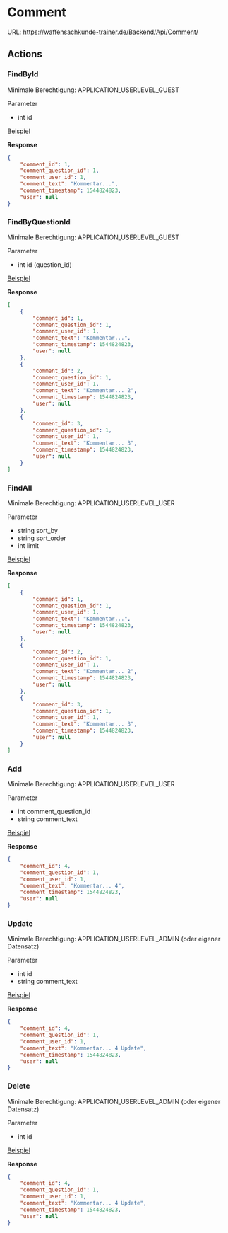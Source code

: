 # Comment

URL: https://waffensachkunde-trainer.de/Backend/Api/Comment/

## Actions

### FindById

Minimale Berechtigung: APPLICATION_USERLEVEL_GUEST

Parameter

* int id

[Beispiel](https://waffensachkunde-trainer.de/Backend/Api/Comment/?action=FindById&id=1&api_key=c0aa6c85ab5d92513398a28381c701e6)

**Response**

```json
{
    "comment_id": 1,
    "comment_question_id": 1,
    "comment_user_id": 1,
    "comment_text": "Kommentar...",
    "comment_timestamp": 1544824823,
    "user": null
}
```

### FindByQuestionId

Minimale Berechtigung: APPLICATION_USERLEVEL_GUEST

Parameter

* int id (question_id)

[Beispiel](https://waffensachkunde-trainer.de/Backend/Api/Comment/?action=FindByQuestionId&id=1&api_key=c0aa6c85ab5d92513398a28381c701e6)

**Response**

```json
[
    {
        "comment_id": 1,
        "comment_question_id": 1,
        "comment_user_id": 1,
        "comment_text": "Kommentar...",
        "comment_timestamp": 1544824823,
        "user": null
    },
    {
        "comment_id": 2,
        "comment_question_id": 1,
        "comment_user_id": 1,
        "comment_text": "Kommentar... 2",
        "comment_timestamp": 1544824823,
        "user": null
    },
    {
        "comment_id": 3,
        "comment_question_id": 1,
        "comment_user_id": 1,
        "comment_text": "Kommentar... 3",
        "comment_timestamp": 1544824823,
        "user": null
    }
]
```

### FindAll

Minimale Berechtigung: APPLICATION_USERLEVEL_USER

Parameter

* string sort_by
* string sort_order
* int limit

[Beispiel](https://waffensachkunde-trainer.de/Backend/Api/Comment/?action=FindAll&api_key=c0aa6c85ab5d92513398a28381c701e6)

**Response**

```json
[
    {
        "comment_id": 1,
        "comment_question_id": 1,
        "comment_user_id": 1,
        "comment_text": "Kommentar...",
        "comment_timestamp": 1544824823,
        "user": null
    },
    {
        "comment_id": 2,
        "comment_question_id": 1,
        "comment_user_id": 1,
        "comment_text": "Kommentar... 2",
        "comment_timestamp": 1544824823,
        "user": null
    },
    {
        "comment_id": 3,
        "comment_question_id": 1,
        "comment_user_id": 1,
        "comment_text": "Kommentar... 3",
        "comment_timestamp": 1544824823,
        "user": null
    }
]
```

### Add

Minimale Berechtigung: APPLICATION_USERLEVEL_USER

Parameter

* int comment_question_id
* string comment_text

[Beispiel](https://waffensachkunde-trainer.de/Backend/Api/Comment/?action=Add&topic_name=Thema%204&api_key=c0aa6c85ab5d92513398a28381c701e6)

**Response**

```json
{
    "comment_id": 4,
    "comment_question_id": 1,
    "comment_user_id": 1,
    "comment_text": "Kommentar... 4",
    "comment_timestamp": 1544824823,
    "user": null
}
```

### Update

Minimale Berechtigung: APPLICATION_USERLEVEL_ADMIN (oder eigener Datensatz)

Parameter

* int id
* string comment_text

[Beispiel](https://waffensachkunde-trainer.de/Backend/Api/Comment/?action=Update&id=4&topic_name=Erstes%20Thema&api_key=c0aa6c85ab5d92513398a28381c701e6)

**Response**

```json
{
    "comment_id": 4,
    "comment_question_id": 1,
    "comment_user_id": 1,
    "comment_text": "Kommentar... 4 Update",
    "comment_timestamp": 1544824823,
    "user": null
}
```

### Delete

Minimale Berechtigung: APPLICATION_USERLEVEL_ADMIN (oder eigener Datensatz)

Parameter

* int id

[Beispiel](https://waffensachkunde-trainer.de/Backend/Api/Comment/?action=Delete&id=4&api_key=c0aa6c85ab5d92513398a28381c701e6)

**Response**

```json
{
    "comment_id": 4,
    "comment_question_id": 1,
    "comment_user_id": 1,
    "comment_text": "Kommentar... 4 Update",
    "comment_timestamp": 1544824823,
    "user": null
}
```

